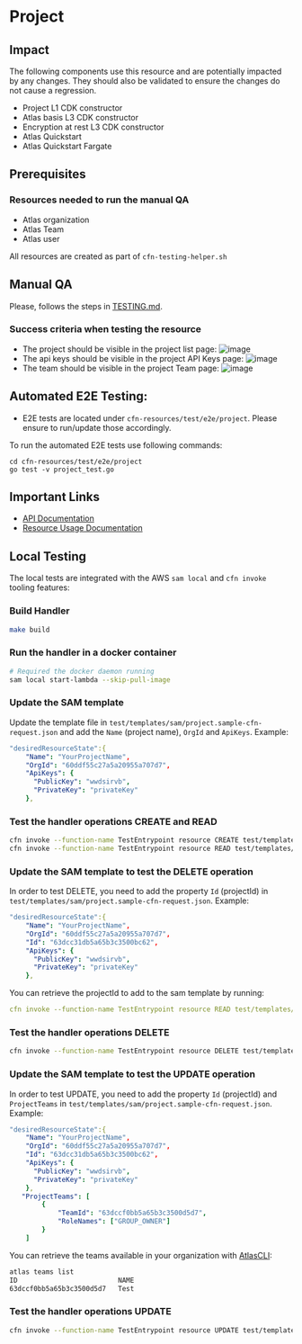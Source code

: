 # Project

## Impact 
The following components use this resource and are potentially impacted by any changes. They should also be validated to ensure the changes do not cause a regression.
 - Project  L1 CDK constructor
 - Atlas basis L3 CDK constructor
 - Encryption at rest L3 CDK constructor
 - Atlas Quickstart
 - Atlas Quickstart Fargate


## Prerequisites 
### Resources needed to run the manual QA
- Atlas organization
- Atlas Team 
- Atlas user


All resources are created as part of `cfn-testing-helper.sh`

## Manual QA
Please, follows the steps in [TESTING.md](../../../TESTING.md).


### Success criteria when testing the resource
- The project should be visible in the project list page:
![image](https://user-images.githubusercontent.com/5663078/227225795-0f1b6650-95fe-40ca-942d-99902b747aa2.png)
- The api keys should be visible in the project API Keys page:
![image](https://user-images.githubusercontent.com/5663078/227303503-14e7a53b-92a0-46f3-9f4a-6ea9fbf2a20d.png)
- The team should be visible in the project Team page:
![image](https://user-images.githubusercontent.com/5663078/227303779-16069213-4fe7-49c8-a840-66afdb88cb6e.png)

## Automated E2E Testing:
- E2E tests are located under `cfn-resources/test/e2e/project`. Please ensure to run/update those accordingly.
  
To run the automated E2E tests use following commands:
```
cd cfn-resources/test/e2e/project
go test -v project_test.go
```

## Important Links
- [API Documentation](https://www.mongodb.com/docs/atlas/reference/api-resources-spec/#tag/Projects)
- [Resource Usage Documentation](https://www.mongodb.com/docs/atlas/tutorial/manage-projects/)

## Local Testing

The local tests are integrated with the AWS `sam local` and `cfn invoke` tooling features:

### Build Handler
```bash
make build
```
### Run the handler in a docker container
```bash
# Required the docker daemon running
sam local start-lambda --skip-pull-image
```

### Update the SAM template
Update the template file in `test/templates/sam/project.sample-cfn-request.json` and add the `Name` (project name), `OrgId` and `ApiKeys`.
Example:
```yaml
"desiredResourceState":{
    "Name": "YourProjectName",
    "OrgId": "60ddf55c27a5a20955a707d7",
    "ApiKeys": {
      "PublicKey": "wwdsirvb",
      "PrivateKey": "privateKey"
    },
```

### Test the handler operations CREATE and READ
```bash
cfn invoke --function-name TestEntrypoint resource CREATE test/templates/project.sample-cfn-request.json
cfn invoke --function-name TestEntrypoint resource READ test/templates/project.sample-cfn-request.json
```

### Update the SAM template to test the DELETE operation
In order to test DELETE, you need to add the property `Id` (projectId) in `test/templates/sam/project.sample-cfn-request.json`.
Example:
```yaml
"desiredResourceState":{
    "Name": "YourProjectName",
    "OrgId": "60ddf55c27a5a20955a707d7",
    "Id": "63dcc31db5a65b3c3500bc62",
    "ApiKeys": {
      "PublicKey": "wwdsirvb",
      "PrivateKey": "privateKey"
    },
```
You can retrieve the projectId to add to the sam template by running:
```yaml
cfn invoke --function-name TestEntrypoint resource READ test/templates/project.sample-cfn-request.json
```
### Test the handler operations DELETE
```bash
cfn invoke --function-name TestEntrypoint resource DELETE test/templates/project.sample-cfn-request.json
```
### Update the SAM template to test the UPDATE operation
In order to test UPDATE, you need to add the property `Id` (projectId) and `ProjectTeams` in `test/templates/sam/project.sample-cfn-request.json`.
Example:
```yaml
"desiredResourceState":{
    "Name": "YourProjectName",
    "OrgId": "60ddf55c27a5a20955a707d7",
    "Id": "63dcc31db5a65b3c3500bc62",
    "ApiKeys": {
      "PublicKey": "wwdsirvb",
      "PrivateKey": "privateKey"
    },
   "ProjectTeams": [
        {
            "TeamId": "63dccf0bb5a65b3c3500d5d7",
            "RoleNames": ["GROUP_OWNER"]
        }
    ]
```
You can retrieve the teams available in your organization with [AtlasCLI](https://github.com/mongodb/mongodb-atlas-cli):
```bash
atlas teams list
ID                         NAME
63dccf0bb5a65b3c3500d5d7   Test
```
### Test the handler operations UPDATE
```bash
cfn invoke --function-name TestEntrypoint resource UPDATE test/templates/project.sample-cfn-request.json
```